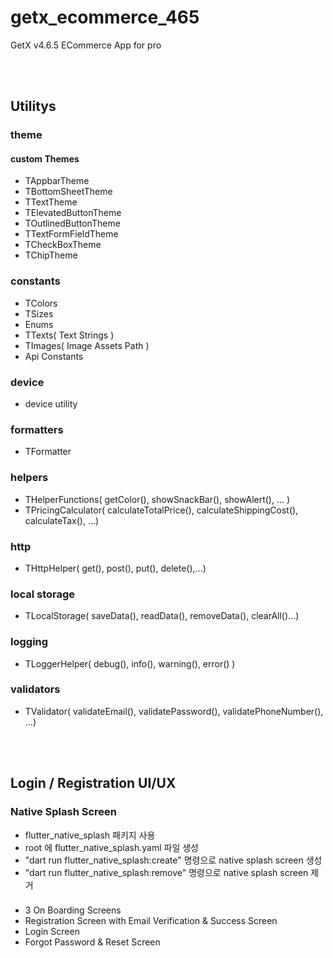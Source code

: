 # getx_ecommerce_465

GetX v4.6.5 ECommerce App for pro

</br></br>

## Utilitys

### theme

#### custom Themes

- TAppbarTheme
- TBottomSheetTheme
- TTextTheme
- TElevatedButtonTheme
- TOutlinedButtonTheme
- TTextFormFieldTheme
- TCheckBoxTheme
- TChipTheme

### constants

- TColors
- TSizes
- Enums
- TTexts( Text Strings )
- TImages( Image Assets Path )
- Api Constants

### device

- device utility

### formatters

- TFormatter

### helpers

- THelperFunctions( getColor(), showSnackBar(), showAlert(), ... )
- TPricingCalculator( calculateTotalPrice(), calculateShippingCost(), calculateTax(), ...)

### http

- THttpHelper( get(), post(), put(), delete(),...)

### local storage

- TLocalStorage( saveData(), readData(), removeData(), clearAll()...)

### logging

- TLoggerHelper( debug(), info(), warning(), error() )

### validators

- TValidator( validateEmail(), validatePassword(), validatePhoneNumber(), ...)

</br></br>
## Login / Registration UI/UX

### Native Splash Screen

- flutter_native_splash 패키지 사용
- root 에 flutter_native_splash.yaml 파일 생성 
- "dart run flutter_native_splash:create" 명령으로 native splash screen 생성
- "dart run flutter_native_splash:remove" 명령으로 native splash screen 제거

###
- 3 On Boarding Screens
- Registration Screen with Email Verification & Success Screen
- Login Screen
- Forgot Password & Reset Screen
